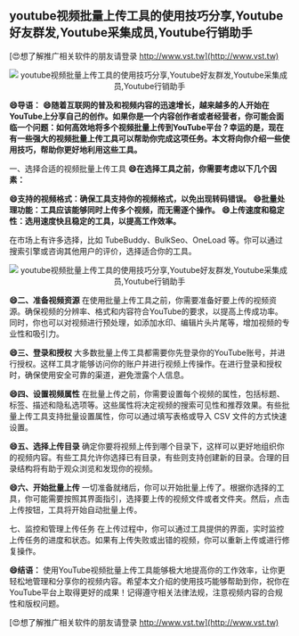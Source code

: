 ## **youtube视频批量上传工具的使用技巧分享,Youtube好友群发,Youtube采集成员,Youtube行销助手**

[😍想了解推广相关软件的朋友请登录 http://www.vst.tw](http://www.vst.tw)

 <center><img src="https://vst.tw/MP4/tuiguang/png/2.png" alt="youtube视频批量上传工具的使用技巧分享,Youtube好友群发,Youtube采集成员,Youtube行销助手"></center>

**😄导语：**
**😄随着互联网的普及和视频内容的迅速增长，越来越多的人开始在YouTube上分享自己的创作。如果你是一个内容创作者或者经营者，你可能会面临一个问题：如何高效地将多个视频批量上传到YouTube平台？幸运的是，现在有一些强大的视频批量上传工具可以帮助你完成这项任务。本文将向你介绍一些使用技巧，帮助你更好地利用这些工具。**

一、选择合适的视频批量上传工具
**😄在选择工具之前，你需要考虑以下几个因素：**

**😄支持的视频格式：确保工具支持你的视频格式，以免出现转码错误。**
**😄批量处理功能：工具应该能够同时上传多个视频，而无需逐个操作。**
**😄上传速度和稳定性：选用速度快且稳定的工具，以提高工作效率。**

在市场上有许多选择，比如 TubeBuddy、BulkSeo、OneLoad 等。你可以通过搜索引擎或咨询其他用户的评价，选择适合你的工具。

 <center><img src="https://vst.tw/MP4/tuiguang/png/8.png" alt="youtube视频批量上传工具的使用技巧分享,Youtube好友群发,Youtube采集成员,Youtube行销助手"></center>

**😄二、准备视频资源**
在使用批量上传工具之前，你需要准备好要上传的视频资源。确保视频的分辨率、格式和内容符合YouTube的要求，以提高上传成功率。同时，你也可以对视频进行预处理，如添加水印、编辑片头片尾等，增加视频的专业性和吸引力。

**😄三、登录和授权**
大多数批量上传工具都需要你先登录你的YouTube账号，并进行授权。这样工具才能够访问你的账户并进行视频上传操作。在进行登录和授权时，确保使用安全可靠的渠道，避免泄露个人信息。

**😄四、设置视频属性**
在批量上传之前，你需要设置每个视频的属性，包括标题、标签、描述和隐私选项等。这些属性将决定视频的搜索可见性和推荐效果。有些批量上传工具支持批量设置属性，你可以通过填写表格或导入 CSV 文件的方式快速设置。

**😄五、选择上传目录**
确定你要将视频上传到哪个目录下，这样可以更好地组织你的视频内容。有些工具允许你选择已有目录，有些则支持创建新的目录。合理的目录结构将有助于观众浏览和发现你的视频。

**😄六、开始批量上传**
一切准备就绪后，你可以开始批量上传了。根据你选择的工具，你可能需要按照其界面指引，选择要上传的视频文件或者文件夹。然后，点击上传按钮，工具将开始自动批量上传。

七、监控和管理上传任务
在上传过程中，你可以通过工具提供的界面，实时监控上传任务的进度和状态。如果有上传失败或出错的视频，你可以重新上传或进行修复操作。

**😄结语：**
使用YouTube视频批量上传工具能够极大地提高你的工作效率，让你更轻松地管理和分享你的视频内容。希望本文介绍的使用技巧能够帮助到你，祝你在YouTube平台上取得更好的成果！记得遵守相关法律法规，注意视频内容的合规性和版权问题。

[😍想了解推广相关软件的朋友请登录 http://www.vst.tw](http://www.vst.tw)



